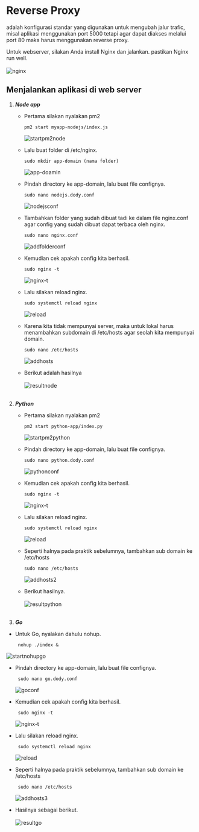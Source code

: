 # **Reverse Proxy**

adalah konfigurasi standar yang digunakan untuk mengubah jalur trafic, misal aplikasi menggunakan port 5000 tetapi agar dapat diakses melalui port 80 maka harus menggunakan reverse proxy.

Untuk webserver, silakan Anda install Nginx dan jalankan. pastikan Nginx run well. <br><br>
![nginx](images/nginx.png) <br>

## Menjalankan aplikasi di web server

1. ***Node app***

   * Pertama silakan nyalakan pm2
   
         pm2 start myapp-nodejs/index.js
      ![startpm2node](images/startpm2node.png) <br>

   * Lalu buat folder di /etc/nginx.

         sudo mkdir app-domain (nama folder)
      ![app-doamin](images/app-domain.png) <br>
      
   * Pindah directory ke app-domain, lalu buat file confignya.

         sudo nano nodejs.dody.conf
      ![nodejsconf](images/nodejsconf.png) <br>

   * Tambahkan folder yang sudah dibuat tadi ke dalam file nginx.conf agar config yang sudah dibuat dapat terbaca oleh nginx.

         sudo nano nginx.conf
      ![addfolderconf](images/addfolderconf.png) <br>

   * Kemudian cek apakah config kita berhasil.

         sudo nginx -t
      ![nginx-t](images/nginx-t.png) <br>

   * Lalu silakan reload nginx.

         sudo systemctl reload nginx
      ![reload](images/reload.png) <br>

   * Karena kita tidak mempunyai server, maka untuk lokal harus menambahkan subdomain di /etc/hosts agar seolah kita mempunyai domain.

         sudo nano /etc/hosts
      ![addhosts](images/addhosts.png)
   
   * Berikut adalah hasilnya <br><br>
      ![resultnode](images/resultnode.png) <br><br>


2. ***Python***

   - Pertama silakan nyalakan pm2 
  
         pm2 start python-app/index.py
      ![startpm2python](images/startpm2python.png) <br>

   - Pindah directory ke app-domain, lalu buat file confignya.

         sudo nano python.dody.conf
      ![pythonconf](images/pyhtonconf.png) <br>

   - Kemudian cek apakah config kita berhasil.

         sudo nginx -t
      ![nginx-t](images/nginx-t.png) <br>

   - Lalu silakan reload nginx.

         sudo systemctl reload nginx
      ![reload](images/reload.png) <br>

   - Seperti halnya pada praktik sebelumnya, tambahkan sub domain ke /etc/hosts

         sudo nano /etc/hosts
      ![addhosts2](images/addhosts2.png)

   - Berikut hasilnya. <br><br>
      ![resultpython](images/resultpython.png) <br><br>

3. ***Go***

  * Untuk Go, nyalakan dahulu nohup.

         nohup ./index &
   ![startnohupgo](images/startnohupgo.png) <br>

  * Pindah directory ke app-domain, lalu buat file confignya.

         sudo nano go.dody.conf
      ![goconf](images/goconf.png) <br>
  
  * Kemudian cek apakah config kita berhasil.

         sudo nginx -t
      ![nginx-t](images/nginx-t.png) <br>

  * Lalu silakan reload nginx.

         sudo systemctl reload nginx
      ![reload](images/reload.png) <br>

  * Seperti halnya pada praktik sebelumnya, tambahkan sub domain ke /etc/hosts

         sudo nano /etc/hosts
      ![addhosts3](images/addhosts3.png) <br>

  * Hasilnya sebagai berikut. <br><br>
      ![resultgo](images/resultgo.png) <br>
      


